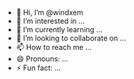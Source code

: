 - 👋 Hi, I’m @windxem
- 👀 I’m interested in ...
- 🌱 I’m currently learning ...
- 💞️ I’m looking to collaborate on ...
- 📫 How to reach me ...
- 😄 Pronouns: ...
- ⚡ Fun fact: ...

<!---
windxem/windxem is a ✨ special ✨ repository because its `README.md` (this file) appears on your GitHub profile.
You can click the Preview link to take a look at your changes.
--->
